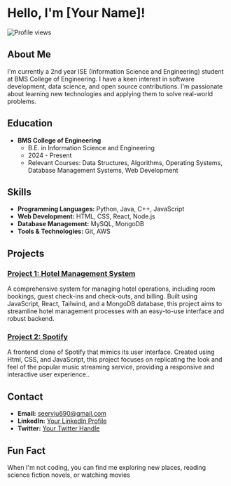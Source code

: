 # Hello, I'm [Your Name]!

![Profile views](https://gpvc.arturio.dev/[your-username]) 

## About Me
I'm currently a 2nd year ISE (Information Science and Engineering) student at BMS College of Engineering. I have a keen interest in software development, data science, and open source contributions. I'm passionate about learning new technologies and applying them to solve real-world problems.

## Education
- **BMS College of Engineering**
  - B.E. in Information Science and Engineering
  - 2024 - Present
  - Relevant Courses: Data Structures, Algorithms, Operating Systems, Database Management Systems, Web Development

## Skills
- **Programming Languages:** Python, Java, C++, JavaScript
- **Web Development:** HTML, CSS, React, Node.js
- **Database Management:** MySQL, MongoDB
- **Tools & Technologies:** Git, AWS

## Projects
### [Project 1: Hotel Management System](https://github.com/uttamseervi/Hotel-Manegement-System.git)
A comprehensive system for managing hotel operations, including room bookings, guest check-ins and check-outs, and billing. Built using JavaScript, React, Tailwind, and a MongoDB database, this project aims to streamline hotel management processes with an easy-to-use interface and robust backend.


### [Project 2: Spotify](https://github.com/uttamseervi/Spotify.git)
A frontend clone of Spotify that mimics its user interface. Created using Html, CSS, and JavaScript, this project focuses on replicating the look and feel of the popular music streaming service, providing a responsive and interactive user experience..




## Contact
- **Email:** seerviu690@gmail.com
- **LinkedIn:** [Your LinkedIn Profile](https://www.linkedin.com/in/uttam-seervi-8500032ab/)
- **Twitter:** [Your Twitter Handle](https://x.com/UttamSeerv23134)

## Fun Fact
When I'm not coding, you can find me exploring new places, reading science fiction novels, or watching movies


